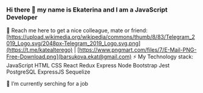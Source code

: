 ### Hi there 👋 my name is Ekaterina and I am a JavaScript Developer

🔎 Reach me here to get a nice colleague, mate or friend:
[https://upload.wikimedia.org/wikipedia/commons/thumb/8/83/Telegram_2019_Logo.svg/2048px-Telegram_2019_Logo.svg.png](https://t.me/katealterego) | [https://www.pngmart.com/files/7/E-Mail-PNG-Free-Download.png](barsukova.ekat@gmail.com)
⚡ My Technology stack:
JavaScript HTML CSS React Redux Express Node 
Bootstrap Jest PostgreSQL ExpressJS Sequelize

🧠 I’m currently serching for a job
